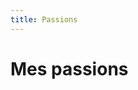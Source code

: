 ```yaml
---
title: Passions
---
```


<div class="content dark" style="display:felx">

# Mes passions

<div class="cadres">

<!-- <cadre content="<h2>Le basket</h2>" src="basketball.jpg" alt="photo de basket" ></cadre> -->

<cadre content="<h2>La photographie</h2>" src="IMG_3765.jpg" alt="une cascade"></cadre>

<cadre content="<h2>La cuisine</h2>" src="cuisine.jpg" alt="un bon plats"></cadre>

<cadre content="<h2>L'impression 3D</h2>" src="3D.jpg" alt="3D"></cadre>

</div>
</div>
